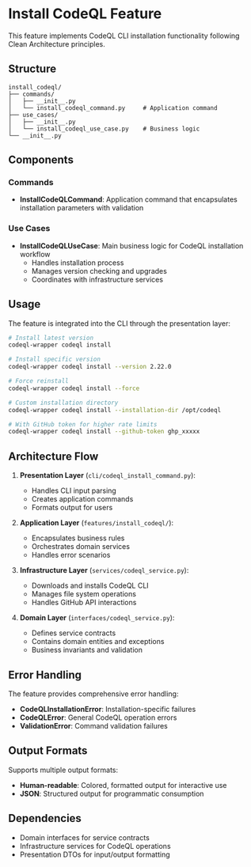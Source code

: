 # Install CodeQL Feature

This feature implements CodeQL CLI installation functionality following Clean Architecture principles.

## Structure

```
install_codeql/
├── commands/
│   ├── __init__.py
│   └── install_codeql_command.py     # Application command
├── use_cases/
│   ├── __init__.py
│   └── install_codeql_use_case.py    # Business logic
└── __init__.py
```

## Components

### Commands
- **InstallCodeQLCommand**: Application command that encapsulates installation parameters with validation

### Use Cases
- **InstallCodeQLUseCase**: Main business logic for CodeQL installation workflow
  - Handles installation process
  - Manages version checking and upgrades
  - Coordinates with infrastructure services

## Usage

The feature is integrated into the CLI through the presentation layer:

```bash
# Install latest version
codeql-wrapper codeql install

# Install specific version
codeql-wrapper codeql install --version 2.22.0

# Force reinstall
codeql-wrapper codeql install --force

# Custom installation directory
codeql-wrapper codeql install --installation-dir /opt/codeql

# With GitHub token for higher rate limits
codeql-wrapper codeql install --github-token ghp_xxxxx
```

## Architecture Flow

1. **Presentation Layer** (`cli/codeql_install_command.py`):
   - Handles CLI input parsing
   - Creates application commands
   - Formats output for users

2. **Application Layer** (`features/install_codeql/`):
   - Encapsulates business rules
   - Orchestrates domain services
   - Handles error scenarios

3. **Infrastructure Layer** (`services/codeql_service.py`):
   - Downloads and installs CodeQL CLI
   - Manages file system operations
   - Handles GitHub API interactions

4. **Domain Layer** (`interfaces/codeql_service.py`):
   - Defines service contracts
   - Contains domain entities and exceptions
   - Business invariants and validation

## Error Handling

The feature provides comprehensive error handling:

- **CodeQLInstallationError**: Installation-specific failures
- **CodeQLError**: General CodeQL operation errors
- **ValidationError**: Command validation failures

## Output Formats

Supports multiple output formats:
- **Human-readable**: Colored, formatted output for interactive use
- **JSON**: Structured output for programmatic consumption

## Dependencies

- Domain interfaces for service contracts
- Infrastructure services for CodeQL operations
- Presentation DTOs for input/output formatting
